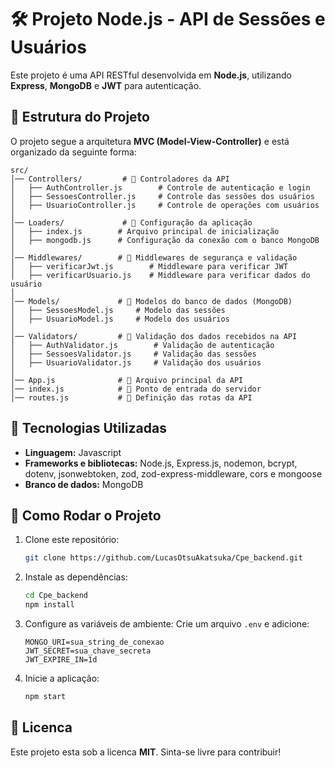 # 🛠 Projeto Node.js - API de Sessões e Usuários

Este projeto é uma API RESTful desenvolvida em **Node.js**, utilizando **Express**, **MongoDB** e **JWT** para autenticação. 

## 📂 Estrutura do Projeto

O projeto segue a arquitetura **MVC (Model-View-Controller)** e está organizado da seguinte forma:

```
src/
│── Controllers/         # 📌 Controladores da API
│   ├── AuthController.js        # Controle de autenticação e login
│   ├── SessoesController.js     # Controle das sessões dos usuários
│   ├── UsuarioController.js     # Controle de operações com usuários
│
│── Loaders/             # 📌 Configuração da aplicação
│   ├── index.js        # Arquivo principal de inicialização
│   ├── mongodb.js      # Configuração da conexão com o banco MongoDB
│
│── Middlewares/        # 📌 Middlewares de segurança e validação
│   ├── verificarJwt.js        # Middleware para verificar JWT
│   ├── verificarUsuario.js    # Middleware para verificar dados do usuário
│
│── Models/             # 📌 Modelos do banco de dados (MongoDB)
│   ├── SessoesModel.js     # Modelo das sessões
│   ├── UsuarioModel.js     # Modelo dos usuários
│
│── Validators/         # 📌 Validação dos dados recebidos na API
│   ├── AuthValidator.js        # Validação de autenticação
│   ├── SessoesValidator.js     # Validação das sessões
│   ├── UsuarioValidator.js     # Validação dos usuários
│
│── App.js              # 📌 Arquivo principal da API
│── index.js            # 📌 Ponto de entrada do servidor
│── routes.js           # 📌 Definição das rotas da API
```

## 🚀 **Tecnologias Utilizadas**
- **Linguagem:** Javascript
- **Frameworks e bibliotecas:** Node.js, Express.js, nodemon, bcrypt, dotenv, jsonwebtoken, zod, zod-express-middleware, cors e mongoose
- **Branco de dados:** MongoDB

## 📌 **Como Rodar o Projeto**
1. Clone este repositório:
   ```bash
   git clone https://github.com/LucasOtsuAkatsuka/Cpe_backend.git
   ```
2. Instale as dependências:
   ```bash
   cd Cpe_backend
   npm install
   ```
3. Configure as variáveis de ambiente:
   Crie um arquivo `.env` e adicione:
   ```env
   MONGO_URI=sua_string_de_conexao
   JWT_SECRET=sua_chave_secreta
   JWT_EXPIRE_IN=1d
   ```
4. Inicie a aplicação:
   ```bash
   npm start
   ```


## 📄 **Licenca**
Este projeto esta sob a licenca **MIT**. Sinta-se livre para contribuir!

